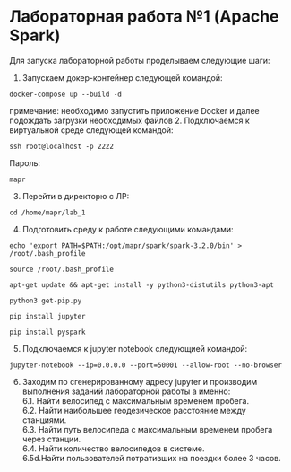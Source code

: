 # Лабораторная работа №1 (Apache Spark)
Для запуска лабораторной работы проделываем следующие шаги:
1. Запускаем докер-контейнер следующей командой:
```
docker-compose up --build -d
```
примечание: необходимо запустить приложение Docker и далее подождать загрузки необходимых файлов
2. Подключаемся к виртуальной среде следующей командой:
```
ssh root@localhost -p 2222
```
Пароль:
```
mapr
```
3. Перейти в директорю с ЛР:
```
cd /home/mapr/lab_1
```
4. Подготовить среду к работе следующими командами:
```
echo 'export PATH=$PATH:/opt/mapr/spark/spark-3.2.0/bin' > /root/.bash_profile
```
```
source /root/.bash_profile
```
```
apt-get update && apt-get install -y python3-distutils python3-apt
```
```
python3 get-pip.py
```
```
pip install jupyter
```
```
pip install pyspark
```
5. Подключаемся к jupyter notebook следующией командой:
```
jupyter-notebook --ip=0.0.0.0 --port=50001 --allow-root --no-browser
```
6. Заходим по сгенерированному адресу jupyter и производим выполнения заданий лабораторной работы а именно:</br>
6.1. Найти велосипед с максимальным временем пробега.</br>
6.2. Найти наибольшее геодезическое расстояние между станциями.</br>
6.3. Найти путь велосипеда с максимальным временем пробега через станции.</br>
6.4. Найти количество велосипедов в системе.</br>
6.5d.Найти пользователей потративших на поездки более 3 часов.</br>
